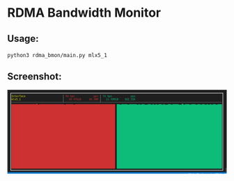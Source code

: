 # RDMA Bandwidth Monitor



## Usage:

```
python3 rdma_bmon/main.py mlx5_1
```

## Screenshot:

![Screenshot](doc/screenshot.png)